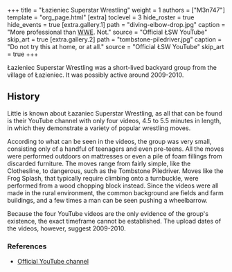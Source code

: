 +++
title = "Łazieniec Superstar Wrestling"
weight = 1
authors = ["M3n747"]
template = "org_page.html"
[extra]
toclevel = 3
hide_roster = true
hide_events = true
[extra.gallery.1]
path = "diving-elbow-drop.jpg"
caption = "More professional than [WWE](@/o/wwe.md). Not."
source = "Official ŁSW YouTube"
skip_art = true
[extra.gallery.2]
path = "tombstone-piledriver.jpg"
caption = "Do not try this at home, or at all."
source = "Official ŁSW YouTube"
skip_art = true
+++

Łazieniec Superstar Wrestling was a short-lived backyard group from the village of Łazieniec. It was possibly active around 2009-2010.

## History

Little is known about Łazaniec Superstar Wrestling, as all that can be found is their YouTube channel with only four videos, 4.5 to 5.5 minutes in length, in which they demonstrate a variety of popular wrestling moves.

According to what can be seen in the videos, the group was very small, consisting only of a handful of teenagers and even pre-teens. All the moves were performed outdoors on mattresses or even a pile of foam fillings from discarded furniture. The moves range from fairly simple, like the Clothesline, to dangerous, such as the Tombstone Piledriver. Moves like the Frog Splash, that typically require climbing onto a turnbuckle, were performed from a wood chopping block instead. Since the videos were all made in the rural environment, the common background are fields and farm buildings, and a few times a man can be seen pushing a wheelbarrow.

Because the four YouTube videos are the only evidence of the group's existence, the exact timeframe cannot be established. The upload dates of the videos, however, suggest 2009-2010.

### References

* [Official YouTube channel](https://www.youtube.com/@1SuperStarWrestling1/videos)
